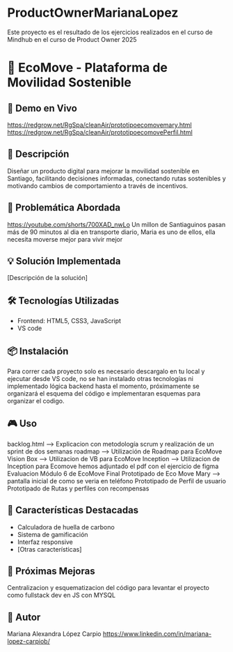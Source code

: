 # ProductOwnerMarianaLopez
Este proyecto es el resultado de los ejercicios realizados en el curso de Mindhub en el curso de Product Owner 2025

# 🌱 EcoMove - Plataforma de Movilidad Sostenible

## 🚀 Demo en Vivo
https://redgrow.net/RgSpa/cleanAir/prototipoecomovemary.html
https://redgrow.net/RgSpa/cleanAir/prototipoecomovePerfil.html

## 📝 Descripción
Diseñar un producto digital para mejorar la movilidad sostenible en Santiago, facilitando decisiones informadas, conectando rutas sostenibles y motivando cambios de comportamiento a través de incentivos.

## 🎯 Problemática Abordada
https://youtube.com/shorts/700XAD_nwLo
Un millon de Santiaguinos pasan más de 90 minutos al dia en transporte diario, Maria es uno de ellos, ella necesita moverse mejor para vivir mejor


## 💡 Solución Implementada
[Descripción de la solución]

## 🛠️ Tecnologías Utilizadas
- Frontend: HTML5, CSS3, JavaScript
- VS code

## 📦 Instalación
Para correr cada proyecto solo es necesario descargalo en tu local y ejecutar desde VS code, no se han instalado otras tecnologías ni implementado lógica backend hasta el momento, próximamente se organizará el esquema del código e implementaran esquemas para organizar el codigo.

## 🎮 Uso
backlog.html --> Explicacion con metodología scrum y realización de un sprint de dos semanas
roadmap --> Utilización de Roadmap para EcoMove
Vision Box --> Utilizacion de VB para EcoMove
Inception --> Utilizacion de Inception para Ecomove hemos adjuntado el pdf con el ejercicio de figma
Evaluacion Módulo 6 de EcoMove Final
Prototipado de Eco Move Mary --> pantalla inicial de como se veria en teléfono
Prototipado de Perfil de usuario
Prototipado de Rutas y perfiles con recompensas

## 🌟 Características Destacadas
- Calculadora de huella de carbono
- Sistema de gamificación
- Interfaz responsive
- [Otras características]

## 🔮 Próximas Mejoras
Centralizacion y esquematizacion del código para levantar el proyecto como fullstack dev en JS con MYSQL

## 👤 Autor
Mariana Alexandra López Carpio 
https://www.linkedin.com/in/mariana-lopez-carpiob/
